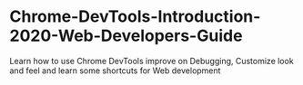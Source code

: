 # Chrome-DevTools-Introduction-2020-Web-Developers-Guide
Learn how to use Chrome DevTools improve on Debugging, Customize look and feel and learn some shortcuts for Web development
